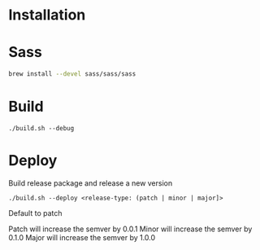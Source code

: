 # Installation

# Sass 
```bash
brew install --devel sass/sass/sass
```

# Build
```
./build.sh --debug
```

# Deploy

Build release package and release a new version
```
./build.sh --deploy <release-type: (patch | minor | major]>
```
Default to patch

Patch will increase the semver by 0.0.1
Minor will increase the semver by 0.1.0
Major will increase the semver by 1.0.0
